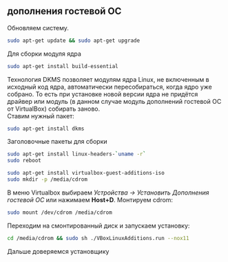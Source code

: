 ## дополнения гостевой ОС

Обновляем систему.  
```bash  
sudo apt-get update && sudo apt-get upgrade  
```

Для сборки модуля ядра  
```bash  
sudo apt-get install build-essential  
```

Технология DKMS позволяет модулям ядра Linux, не включенным в исходный код ядра,  автоматически пересобираться, когда ядро уже собрано. То есть при установке новой версии ядра не придётся драйвер или модуль (в данном случае модуль дополнений гостевой ОС от VirtualBox) собирать заново.  
Ставим нужный пакет:  
```bash  
sudo apt-get install dkms  
```

Заголовочные пакеты для сборки  
```bash  
sudo apt-get install linux-headers-`uname -r`  
sudo reboot  
```

```bash  
sudo apt-get install virtualbox-guest-additions-iso  
sudo mkdir -p /media/cdrom  
```

В меню Virtualbox выбираем _Устройства → Установить Дополнения гостевой ОС_ или нажимаем **Host+D**. Монтируем cdrom:  
``` bash  
sudo mount /dev/cdrom /media/cdrom  
```

Переходим на смонтированный диск и запускаем установку:  
``` bash  
cd /media/cdrom && sudo sh ./VBoxLinuxAdditions.run --nox11  
```

Дальше доверяемся установщику
